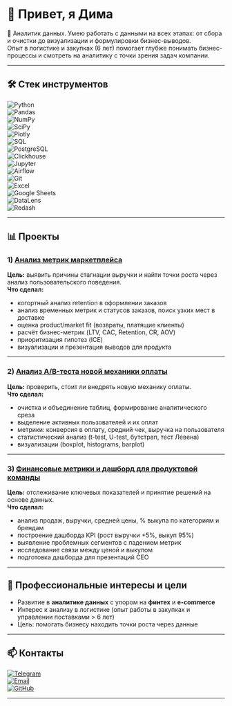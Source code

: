 # 👋 Привет, я Дима  

🎯 Аналитик данных. Умею работать с данными на всех этапах: от сбора и очистки до визуализации и формулировки бизнес-выводов.  
Опыт в логистике и закупках (6 лет) помогает глубже понимать бизнес-процессы и смотреть на аналитику с точки зрения задач компании.  

---

## 🛠️ Стек инструментов
![Python](https://img.shields.io/badge/Python-3776AB?logo=python&logoColor=white)  
![Pandas](https://img.shields.io/badge/Pandas-150458?logo=pandas&logoColor=white)  
![NumPy](https://img.shields.io/badge/Numpy-013243?logo=numpy&logoColor=white)  
![SciPy](https://img.shields.io/badge/SciPy-8CAAE6?logo=scipy&logoColor=white)  
![Plotly](https://img.shields.io/badge/Plotly-3F4F75?logo=plotly&logoColor=white)  
![SQL](https://img.shields.io/badge/SQL-336791?logo=postgresql&logoColor=white)  
![PostgreSQL](https://img.shields.io/badge/PostgreSQL-316192?logo=postgresql&logoColor=white)  
![Clickhouse](https://img.shields.io/badge/Clickhouse-FFCC01?logo=clickhouse&logoColor=black)  
![Jupyter](https://img.shields.io/badge/Jupyter-F37626?logo=jupyter&logoColor=white)  
![Airflow](https://img.shields.io/badge/Apache%20Airflow-017CEE?logo=apacheairflow&logoColor=white)  
![Git](https://img.shields.io/badge/Git-F05032?logo=git&logoColor=white)  
![Excel](https://img.shields.io/badge/Excel-217346?logo=microsoft-excel&logoColor=white)  
![Google Sheets](https://img.shields.io/badge/Google%20Sheets-34A853?logo=googlesheets&logoColor=white)  
![DataLens](https://img.shields.io/badge/Yandex%20DataLens-FF0000?logo=yandex&logoColor=white)  
![Redash](https://img.shields.io/badge/Redash-FF0000?logo=plotly&logoColor=white) 

---

## 📊 Проекты

### 1) [Анализ метрик маркетплейса](https://jupyter.lab.karpov.courses/user/dmitrij-medvedev-bgl6846/notebooks/first_project/final_project.ipynb)  
**Цель:** выявить причины стагнации выручки и найти точки роста через анализ пользовательского поведения.  
**Что сделал:**  
- когортный анализ retention в оформлении заказов  
- анализ временных метрик и статусов заказов, поиск узких мест в доставке  
- оценка product/market fit (возвраты, платящие клиенты)  
- расчёт бизнес-метрик (LTV, CAC, Retention, CR, AOV)  
- приоритизация гипотез (ICE)  
- визуализации и презентация выводов для продукта  

---

### 2) [Анализ A/B-теста новой механики оплаты](https://jupyter.lab.karpov.courses/user/dmitrij-medvedev-bgl6846/notebooks/Final%20Project%20(mine)/final_project_dmitrii_medvedev_rev_1-Copy1.ipynb)  
**Цель:** проверить, стоит ли внедрять новую механику оплаты.  
**Что сделал:**  
- очистка и объединение таблиц, формирование аналитического среза  
- выделение активных пользователей и их оплат  
- метрики: конверсия в оплату, средний чек, выручка на пользователя  
- статистический анализ (t-test, U-test, бутстрап, тест Левена)  
- визуализации (boxplot, histograms, barplot)  

---

### 3) [Финансовые метрики и дашборд для продуктовой команды](https://datalens.yandex/g3y2fkdchi5a1)  
**Цель:** отслеживание ключевых показателей и принятие решений на основе данных.  
**Что сделал:**  
- анализ продаж, выручки, средней цены, % выкупа по категориям и брендам  
- построение дашборда KPI (рост выручки +5%, выкуп 95%)  
- выявление проблемных сегментов с падением метрик  
- исследование связи между ценой и выкупом  
- подготовка дашборда для презентаций CEO  

---

## 🎯 Профессиональные интересы и цели
- Развитие в **аналитике данных** с упором на **финтех** и **e-commerce**  
- Интерес к анализу в логистике (опыт работы в закупках и управлении поставками > 6 лет)  
- Цель: помогать бизнесу находить точки роста через данные  

---

## 📫 Контакты
[![Telegram](https://img.shields.io/badge/Telegram-26A5E4?logo=telegram&logoColor=white)](https://t.me/BearsPowers)  
[![Email](https://img.shields.io/badge/Email-dima46dima92@gmail.com-D14836?logo=gmail&logoColor=white)](mailto:dima46dima92@gmail.com)  
[![GitHub](https://img.shields.io/badge/GitHub-Dmitrii--Medvedev-181717?logo=github&logoColor=white)](https://github.com/Dmitrii-Medvedev)    

---
